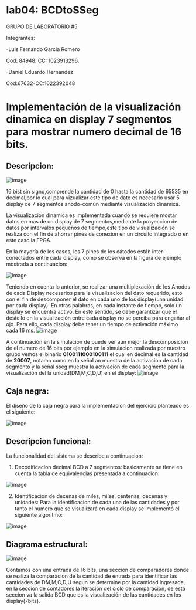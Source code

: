 # lab04: BCDtoSSeg

GRUPO DE LABORATORIO #5

Integrantes:

-Luis Fernando Garcia Romero

Cod: 84948.
CC: 1023913296.

-Daniel Eduardo Hernandez

Cod:67632-CC:1022392048


# **Implementación de la visualización dinamica en display 7 segmentos para mostrar numero decimal de 16 bits.**

## **Descripcion:**
![image](https://github.com/ELINGAP-7545/lab04-grupo-5/blob/master/Images/DISPLAY.jpg)

16 bist sin signo,comprende la cantidad de 0 hasta la cantidad de 65535 en decimal,por lo cual para vizualizar este tipo de dato es necesario usar 5 display de 7 segmentos anodo-común mediante visualizacion dinamica.


La visualizacion dinamica es implementada cuando se requiere mostar datos en mas de un display de 7 segmentos,mediante la proyeccion de datos por intervalos pequeños de tiempo,este tipo de visualización se realiza con el fin de ahorrar pines de conexion en un circuito integrado ó en este caso la FPGA.

En la mayoría de los casos, los 7 pines de los cátodos están inter-conectados entre cada display, como se observa en la figura de ejemplo mostrada a continuacion:

![image](https://github.com/ELINGAP-7545/lab04-grupo-5/blob/master/Images/VISUALIZACION%20DINAMICA%205D7SG.png)
 
Teniendo en cuenta lo anterior, se realizar una multiplexación de los Anodos de cada Display necesarios para la visualizacion del dato requerido, esto con el fin de descomponer el dato en cada uno de los display(una unidad por cada display). En otras palabras, en cada instante de tiempo, solo un display se encuentra activo. En este sentido, se debe garantizar que el destello en la visualización entre cada display no se perciba para engañar al ojo. Para ello, cada display debe tener un tiempo de activación máximo cada 16 ms.
![image](https://github.com/ELINGAP-7545/lab04-grupo-5/blob/master/Images/DISPLAYS.jpg)

A continuación en la simulacion de puede ver aun mejor la descomposicion de el numero de 16 bits por ejemplo en la simulacion realizada por nuestro grupo vemos el binario **0100111000100111** el cual en decimal es la cantidad de **20007**, notamo como en la señal an muestra de la activacion de cada segmento y la señal sseg muestra la activacion de cada segmento para la visualización del la unidad(DM,M,C,D,U) en el display:
![image](https://github.com/ELINGAP-7545/lab04-grupo-5/blob/master/Images/simulaciondecimal.png)

## **Caja negra:**

El diseño de la caja negra para la implementacion del ejercicio planteado es el siguiente:

![image](https://github.com/ELINGAP-7545/lab04-grupo-5/blob/master/Images/bcd%20a%207seg.png)

 

## **Descripcion funcional:**

La funcionalidad del sistema se describe a continuacion:


1) Decodificacion decimal BCD a 7 segmentos: basicamente se tiene en cuenta la tabla de equivalencias presentada a continuacion:

![image](https://github.com/ELINGAP-7545/lab04-grupo-5/blob/master/Images/tabla.png)

2) Identificacion de decenas de miles, miles, centenas, decenas y unidades: Para la identificacion de cada una de las cantidades y por tanto el numero que se visualizará en cada display se implementó el siguiente algoritmo:

![image](https://github.com/ELINGAP-7545/lab04-grupo-5/blob/master/Images/diagrama%20de%20flujo.png)
 

## **Diagrama estructural:**

![image](https://github.com/ELINGAP-7545/lab04-grupo-5/blob/master/Images/diagrama%20estructural.png)

Contamos con una entrada de 16 bits, una seccion de comparadores donde se realiza la comparacion de la cantidad de entrada para 
identificar las cantidades de DM,M,C,D,U segun se determine por la cantidad ingresada, en la seccion de contadores la iteracion del ciclo de comparacion, de esta seccion va la salida BCD que es la visualización de las cantidades en los display(7bits).
 




